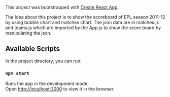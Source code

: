This project was bootstrapped with [Create React App](https://github.com/facebook/create-react-app).


The Idea about this project is to show the scoreboard of EPL season 2011-12 by using bubble chart and matches chart.
The json data are in matches.js and teams.js which are imported by the App.js to show the score board by manipulating the json.
## Available Scripts

In the project directory, you can run:

### `npm start`

Runs the app in the development mode.<br />
Open [http://localhost:3000](http://localhost:3000) to view it in the browser.


